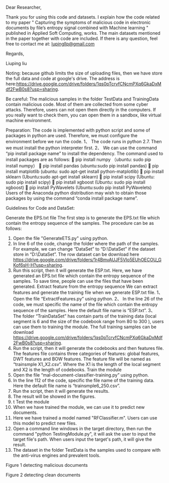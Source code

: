 Dear Researcher,

Thank you for using this code and datasets. I explain how the code related to my paper " Capturing the symptoms of malicious code in electronic documents by file’s entropy signal combined with Machine learning " published in Applied Soft Computing, works. The main datasets mentioned in the paper together with code are included.
If there is any question, feel free to contact me at:
lupingllp@gmail.com

Regards,

Liuping liu


Noting: because github limits the size of uploading files, then we have store the full data and code at google's drive. The address is here:https://drive.google.com/drive/folders/1qs0pTcrvfCNcmPXq6GkaDxMdf2FwB0s8?usp=sharing.


Be careful: The malicious samples in the folder TestData and TrainingData contain malicious code. Most of them are collected from some cyber attacks. Therefore, users can not open them directly in the computers. If you really want to  check them, you can open them in a sandbox, like virtual machine environment.


Preparation:
The code is implemented with python script and some of packages in python are used. Therefore, we must configure the environment before we run the code.
1、	The code runs in python 2.7. Then we must install the python interpreter first.
2、	We can use the command “pip install package name” to install the dependency. The command used to install packages are as follows:
	pip install numpy （ubuntu: sudo pip install numpy）
	pip install pandas (ubuntu:sudo pip install pandas)
	pip install matplotlib (ubuntu: sudo apt-get install python-matplotlib)
	pip install sklearn (Ubuntu:sudo apt-get install sklearn)
	pip install scipy (Ubuntu: sudo pip install scipy)
	pip install xgboost (Ubuntu: sudo pip install xgboost)
	pip install PyWavelets (Ubuntu:sudo pip install PyWavelets)
Users of the Anaconda python distribution may wish to obtain those packages by using the command “conda install package name”.

Guidelines for Code and DataSet:

Generate the EPS.txt file
      The first step is to generate the EPS.txt file which contain the entropy sequence of the samples. The procedure can be as follows:
1.	Open the file "GenerateETS.py" using python.
2.	In line 6 of the code, change the folder where the path of the samples. For example, we can change “DataSet” to “D:\DataSet” if the dataset store in “D:\DataSet”. The row dataset can be download here https://drive.google.com/drive/folders/1r4BmvAUJF5VIo5EUhOECOU_GKof6sH-H?usp=sharing.
3.	Run this script, then it will generate the ESP.txt. Here, we have generated an EPS.txt file which contain the entropy sequence of the samples. To save time, people can use the files that have been generated.
Extract feature from the entropy sequence
	We can extract features and generate the training file when we generate ESP.txt file.
1、	Open the file “ExtractFeatures.py” using python.
2、	In the line 26 of the code, we must specific the name of the file which contain the entropy sequence of the samples. Here the default file name is “ESP.txt”.
3、	The folder “TrainDataSet” has contain parts of the training data (local segment is 6 and the size of the codebook range from 80 to 300 ), users can use them to training the module. The full training samples can be download https://drive.google.com/drive/folders/1qs0pTcrvfCNcmPXq6GkaDxMdf2FwB0s8?usp=sharing.
4.	Run the script, then it will generate the codebooks and then features file. The features file contains three categories of features: global features, DWT features and BOW features. The feature file will be named as “trainsmple X1_X2.csv”. Where the X1 is the length of the local segment and X2 is the length of codebooks.
Train the module
1.	Open the file “mal-document-classifier-training.py” using python.
2.	In the line 112 of the code, specific the file name of the training data. Here the default file name is “trainsmple6_250.csv”.
3.	Run the script, then it will generate the results.
4.	The result will be showed in the figures. 
5.	t
Test the module
1.	When we have trained the module, we can use it to predict new documents.
2.	Here we have trained a model named "RFClassifier.m". Users can use this model to predict new files.
3.	Open a command line windows in the target directory, then run the command "python TestingModule.py", it will ask the user to input the target file's path. When users input the target's path, it will give the result.
4.	The dataset in the folder TestData is the samples used to compare with the anti-virus engines and prevalent tools.
 
Figure 1 detecting malicious documents

 
Figure 2 detecting clean documents



